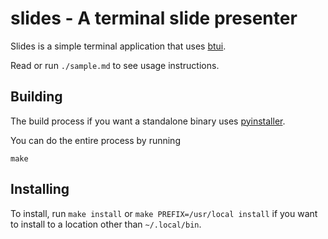 # slides - A terminal slide presenter

Slides is a simple terminal application that uses [btui](https://github.com/bruce-hill/btui).

Read or run `./sample.md` to see usage instructions.

## Building

The build process if you want a standalone binary uses [pyinstaller](https://pyinstaller.org).

You can do the entire process by running

```
make
```

## Installing

To install, run `make install` or `make PREFIX=/usr/local install` if you want
to install to a location other than `~/.local/bin`.
